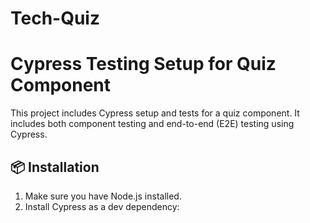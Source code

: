 # Tech-Quiz
# Cypress Testing Setup for Quiz Component

This project includes Cypress setup and tests for a quiz component. It includes both component testing and end-to-end (E2E) testing using Cypress.

## 📦 Installation

1. Make sure you have Node.js installed.
2. Install Cypress as a dev dependency:

```bash
